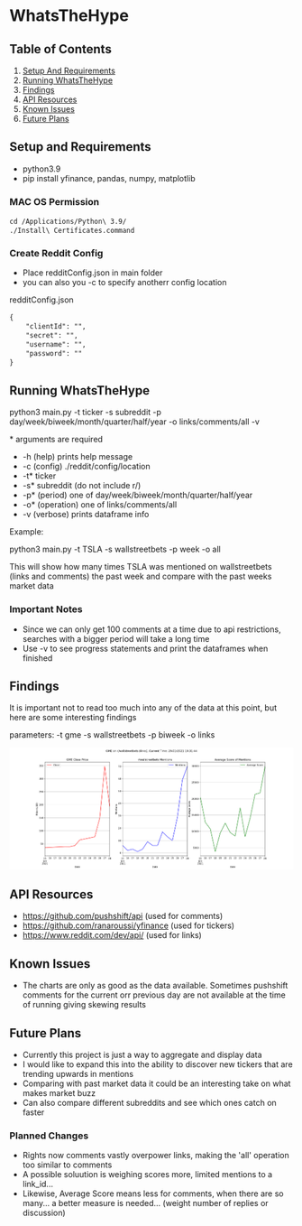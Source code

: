 # WhatsTheHype

## Table of Contents
1. [Setup And Requirements](#setup-and-requirements)
2. [Running WhatsTheHype](#running-whatsthehype)
3. [Findings](#findings)
3. [API Resources](#api-resources)
4. [Known Issues](#knwon-issues)
5. [Future Plans](#future-plans)

## Setup and Requirements

- python3.9
- pip install yfinance, pandas, numpy, matplotlib

### MAC OS Permission

```
cd /Applications/Python\ 3.9/
./Install\ Certificates.command
```

### Create Reddit Config

- Place redditConfig.json in main folder
- you can also you -c to specify anotherr config location

redditConfig.json
```
{
    "clientId": "",
    "secret": "",
    "username": "",
    "password": ""
}
```

## Running WhatsTheHype

python3 main.py -t ticker -s subreddit -p day/week/biweek/month/quarter/half/year -o links/comments/all -v

\* arguments are required

- -h (help) prints help message
- -c (config) ./reddit/config/location
- -t* ticker
- -s* subreddit (do not include r/)
- -p* (period) one of day/week/biweek/month/quarter/half/year
- -o* (operation) one of links/comments/all
- -v (verbose) prints dataframe info

Example:

python3 main.py -t TSLA -s wallstreetbets -p week -o all

This will show how many times TSLA was mentioned on wallstreetbets (links and comments) the past week and compare with the past weeks market data

### Important Notes

- Since we can only get 100 comments at a time due to api restrictions, searches with a bigger period will take a long time
- Use -v to see progress statements and print the dataframes when finished

## Findings

It is important not to read too much into any of the data at this point, but here are some interesting findings

parameters: -t gme -s wallstreetbets -p biweek -o links

![Image of gme-biweek-links](https://github.com/krleitch/WhatsTheHype/blob/main/examples/gme-biweek-links.png)

## API Resources

- https://github.com/pushshift/api (used for comments)
- https://github.com/ranaroussi/yfinance (used for tickers)
- https://www.reddit.com/dev/api/ (used for links)

## Known Issues

- The charts are only as good as the data available. Sometimes pushshift comments for the current orr previous day are not available at the time of running  giving skewing results

## Future Plans

- Currently this project is just a way to aggregate and display data
- I would like to expand this into the ability to discover new tickers that are trending upwards in mentions
- Comparing with past market data it could be an interesting take on what makes market buzz
- Can also compare different subreddits and see which ones catch on faster

### Planned Changes

- Rights now comments vastly overpower links, making the 'all' operation too similar to comments
- A possible soluution is weighing scores more, limited mentions to a link_id...
- Likewise, Average Score means less for comments, when there are so many... a better measure is needed... (weight number of replies or discussion)